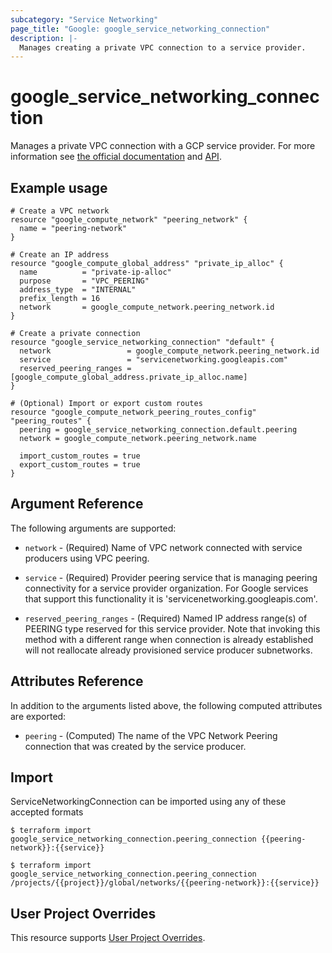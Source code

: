 ```yaml
---
subcategory: "Service Networking"
page_title: "Google: google_service_networking_connection"
description: |-
  Manages creating a private VPC connection to a service provider.
---
```


# google\_service\_networking\_connection

Manages a private VPC connection with a GCP service provider. For more information see
[the official documentation](https://cloud.google.com/vpc/docs/configure-private-services-access#creating-connection)
and
[API](https://cloud.google.com/service-infrastructure/docs/service-networking/reference/rest/v1/services.connections).

## Example usage

```hcl
# Create a VPC network
resource "google_compute_network" "peering_network" {
  name = "peering-network"
}

# Create an IP address
resource "google_compute_global_address" "private_ip_alloc" {
  name          = "private-ip-alloc"
  purpose       = "VPC_PEERING"
  address_type  = "INTERNAL"
  prefix_length = 16
  network       = google_compute_network.peering_network.id
}

# Create a private connection
resource "google_service_networking_connection" "default" {
  network                 = google_compute_network.peering_network.id
  service                 = "servicenetworking.googleapis.com"
  reserved_peering_ranges = [google_compute_global_address.private_ip_alloc.name]
}

# (Optional) Import or export custom routes
resource "google_compute_network_peering_routes_config" "peering_routes" {
  peering = google_service_networking_connection.default.peering
  network = google_compute_network.peering_network.name

  import_custom_routes = true
  export_custom_routes = true
}
```

## Argument Reference

The following arguments are supported:

* `network` - (Required) Name of VPC network connected with service producers using VPC peering.

* `service` - (Required) Provider peering service that is managing peering connectivity for a
  service provider organization. For Google services that support this functionality it is
  'servicenetworking.googleapis.com'.

* `reserved_peering_ranges` - (Required) Named IP address range(s) of PEERING type reserved for
  this service provider. Note that invoking this method with a different range when connection
  is already established will not reallocate already provisioned service producer subnetworks.

## Attributes Reference

In addition to the arguments listed above, the following computed attributes are exported:

* `peering` - (Computed) The name of the VPC Network Peering connection that was created by the service producer.


## Import
ServiceNetworkingConnection can be imported using any of these accepted formats

```
$ terraform import google_service_networking_connection.peering_connection {{peering-network}}:{{service}}

$ terraform import google_service_networking_connection.peering_connection /projects/{{project}}/global/networks/{{peering-network}}:{{service}}
```


## User Project Overrides

This resource supports [User Project Overrides](https://registry.terraform.io/providers/hashicorp/google/latest/docs/guides/provider_reference#user_project_override).
